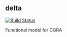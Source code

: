delta
-----
[![Build Status](https://travis-ci.com/Kuree/delta.svg?branch=master)](https://travis-ci.com/Kuree/delta)

Functional model for CGRA
